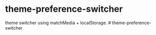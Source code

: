 # theme-preference-switcher
theme switcher using matchMedia + localStorage.
#   t h e m e - p r e f e r e n c e - s w i t c h e r  
 